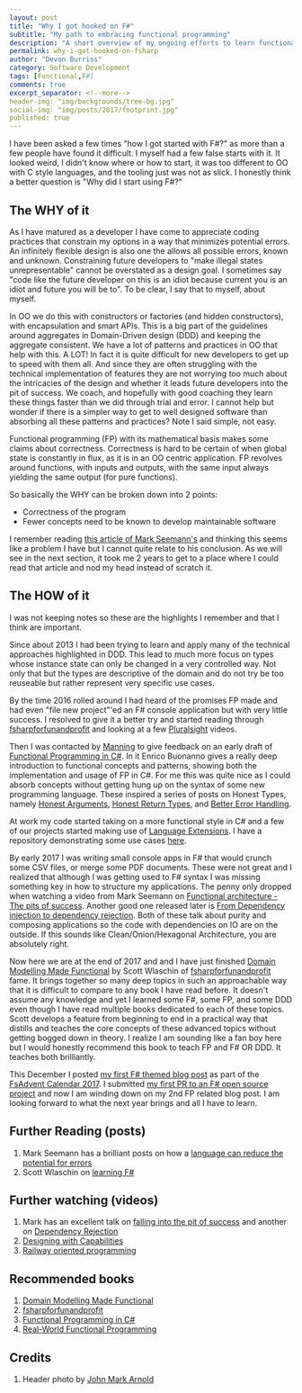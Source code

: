 ```yaml
---
layout: post
title: "Why I got hooked on F#"
subtitle: "My path to embracing functional programming"
description: "A short overview of my ongoing efforts to learn functional programming, specifically F#"
permalink: why-i-got-hooked-on-fsharp
author: "Devon Burriss"
category: Software Development
tags: [Functional,F#]
comments: true
excerpt_separator: <!--more-->
header-img: "img/backgrounds/tree-bg.jpg"
social-img: "img/posts/2017/footprint.jpg"
published: true
---
```


I have been asked a few times "how I got started with F#?" as more than a few people have found it difficult. I myself had a few false starts with it. It looked weird, I didn't know where or how to start, it was too different to OO with C style languages, and the tooling just was not as slick. I honestly think a better question is "Why did I start using F#?"
<!--more-->

## The WHY of it

As I have matured as a developer I have come to appreciate coding practices that constrain my options in a way that minimizes potential errors. An infinitely flexible design is also one the allows all possible errors, known and unknown. Constraining future developers to "make illegal states unrepresentable" cannot be overstated as a design goal. I sometimes say "code like the future developer on this is an idiot because current you is an idiot and future you will be to". To be clear, I say that to myself, about myself.

In OO we do this with constructors or factories (and hidden constructors), with encapsulation and smart APIs. This is a big part of the guidelines around aggregates in Domain-Driven design (DDD) and keeping the aggregate consistent. We have a lot of patterns and practices in OO that help with this. A LOT! In fact it is quite difficult for new developers to get up to speed with them all. And since they are often struggling with the technical implementation of features they are not worrying too much about the intricacies of the design and whether it leads future developers into the pit of success. We coach, and hopefully with good coaching they learn these things faster than we did through trial and error. I cannot help but wonder if there is a simpler way to get to well designed software than absorbing all these patterns and practices? Note I said simple, not easy.

Functional programming (FP) with its mathematical basis makes some claims about correctness. Correctness is hard to be certain of when global state is constantly in flux, as it is in an OO centric application. FP revolves around functions, with inputs and outputs, with the same input always yielding the same output (for pure functions).

So basically the WHY can be broken down into 2 points:

- Correctness of the program
- Fewer concepts need to be known to develop maintainable software

I remember reading [this article of Mark Seemann's](http://blog.ploeh.dk/2015/04/13/less-is-more-language-features/) and thinking this seems like a problem I have but I cannot quite relate to his conclusion. As we will see in the next section, it took me 2 years to get to a place where I could read that article and nod my head instead of scratch it.

## The HOW of it

I was not keeping notes so these are the highlights I remember and that I think are important.

Since about 2013 I had been trying to learn and apply many of the technical approaches highlighted in DDD. This lead to much more focus on types whose instance state can only be changed in a very controlled way. Not only that but the types are descriptive of the domain and do not try be too reuseable but rather represent very specific use cases.

By the time 2016 rolled around I had heard of the promises FP made and had even "file new project"'ed an F# console application but with very little success. I resolved to give it a better try and started reading through [fsharpforfunandprofit](https://fsharpforfunandprofit.com/books/#downloadable-ebook-of-this-site) and looking at a few [Pluralsight](https://www.pluralsight.com/search?q=F%23&categories=course) videos.

Then I was contacted by [Manning](https://www.manning.com/) to give feedback on an early draft of [Functional Programming in C#](https://www.manning.com/books/functional-programming-in-c-sharp). In it Enrico Buonanno gives a really deep introduction to functional concepts and patterns, showing both the implementation and usage of FP in C#. For me this was quite nice as I could absorb concepts without getting hung up on the syntax of some new programming language. These inspired a series of posts on Honest Types, namely [Honest Arguments](/honest-arguments/), [Honest Return Types](/honest-return-types/), and [Better Error Handling](/better-error-handling/).

At work my code started taking on a more functional style in C# and a few of our projects started making use of [Language Extensions](https://github.com/louthy/language-ext). I have a repository demonstrating some use cases [here](https://github.com/dburriss/ElevatedExamples).

By early 2017 I was writing small console apps in F# that would crunch some CSV files, or merge some PDF documents. These were not great and I realized that although I was getting used to F# syntax I was missing something key in how to structure my applications. The penny only dropped when watching a video from Mark Seemann on [Functional architecture - The pits of success](https://www.youtube.com/watch?v=US8QG9I1XW0). Another good one released later is [From Dependency injection to dependency rejection](https://www.youtube.com/watch?v=cxs7oLGrxQ4). Both of these talk about purity and composing applications so the code with dependencies on IO are on the outside. If this sounds like Clean/Onion/Hexagonal Architecture, you are absolutely right.

Now here we are at the end of 2017 and and I have just finished [Domain Modelling Made Functional](https://fsharpforfunandprofit.com/books/#domain-modeling-made-functional-ebook-and-paper) by Scott Wlaschin of [fsharpforfunandprofit](https://fsharpforfunandprofit.com/) fame. It brings together so many deep topics in such an approachable way that it is difficult to compare to any book I have read before. It doesn't assume any knowledge and yet I learned some F#, some FP, and some DDD even though I have read multiple books dedicated to each of these topics. Scott develops a feature from beginning to end in a practical way that distills and teaches the core concepts of these advanced topics without getting bogged down in theory. I realize I am sounding like a fan boy here but I would honestly recommend this book to teach FP and F# OR DDD. It teaches both brilliantly.

This December I posted [my first F# themed blog post](/argument-for-fp/) as part of the [FsAdvent Calendar 2017](https://sergeytihon.com/2017/10/22/f-advent-calendar-in-english-2017/). I submitted [my first PR to an F# open source project](https://github.com/giraffe-fsharp/giraffe-template/pull/4) and now I am winding down on my 2nd FP related blog post. I am looking forward to what the next year brings and all I have to learn.

## Further Reading (posts)

1. Mark Seemann has a brilliant posts on how a [language can reduce the potential for errors](http://blog.ploeh.dk/2015/04/13/less-is-more-language-features/)
1. Scott Wlaschin on [learning F#](https://fsharpforfunandprofit.com/learning-fsharp/)

## Further watching (videos)

1. Mark has an excellent talk on [falling into the pit of success](https://www.youtube.com/watch?v=US8QG9I1XW0) and another on [Dependency Rejection](https://www.youtube.com/watch?v=cxs7oLGrxQ4)
1. [Designing with Capabilities](https://vimeo.com/162209391)
1. [Railway oriented programming](https://vimeo.com/113707214)

## Recommended books

1. [Domain Modelling Made Functional](https://fsharpforfunandprofit.com/books/#domain-modeling-made-functional-ebook-and-paper)
1. [fsharpforfunandprofit](https://fsharpforfunandprofit.com/books/#downloadable-ebook-of-this-site)
1. [Functional Programming in C#](https://www.manning.com/books/functional-programming-in-c-sharp)
1. [Real-World Functional Programming](https://www.manning.com/books/real-world-functional-programming)

## Credits

1. Header photo by [John Mark Arnold](https://unsplash.com/@johnmarkarnold)
